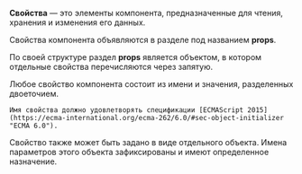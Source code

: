**Свойства** — это элементы компонента, предназначенные для чтения, хранения и изменения его данных.

Свойства компонента объявляются в разделе под названием **props**.

По своей структуре раздел **props** является объектом, в котором отдельные свойства перечисляются через запятую.

Любое свойство компонента состоит из имени и значения, разделенных двоеточием.

```warning_md
Имя свойства должно удовлетворять спецификации [ECMAScript 2015](https://ecma-international.org/ecma-262/6.0/#sec-object-initializer "ECMA 6.0").
```

Свойство также может быть задано в виде отдельного объекта. Имена параметров этого объекта зафиксированы и имеют определенное назначение.
